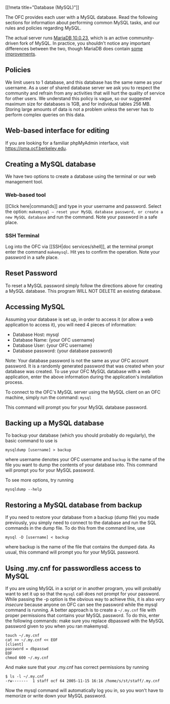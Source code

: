[[!meta title="Database (MySQL)"]]

The OFC provides each user with a MySQL database. Read the following sections
for information about performing common MySQL tasks, and our rules and policies
regarding MySQL.

The actual server runs [MariaDB 10.0.23](https://mariadb.org/), which is an
active community-driven fork of MySQL. In practice, you shouldn't notice any
important differences between the two, though MariaDB does contain [some
improvements](https://mariadb.com/kb/en/mariadb/mariadb-vs-mysql-features/).


## Policies

We limit users to 1 database, and this database has the same name as your
username. As a user of shared database server we ask you to respect the
community and refrain from any activities that will hurt the quality of service
for other users. We understand this policy is vague, so our suggested maximum
size for databases is 1GB, and for individual tables 256 MB. Storing large
amounts of data is not a problem unless the server has to perform complex
queries on this data.


## Web-based interface for editing

If you are looking for a familiar phpMyAdmin interface, visit
<https://pma.ocf.berkeley.edu>.

## Creating a MySQL database

We have two options to create a database using the terminal or our web management tool.


### Web-based tool

[[Click here|commands]] and type in your username and password. Select the
option: `makemysql — reset your MySQL database password, or create a new MySQL
database` and run the command. Note your password in a safe place.


### SSH Terminal

Log into the OFC via [[SSH|doc services/shell]], at the terminal prompt enter
the command `makemysql`. Hit yes to confirm the operation. Note your password
in a safe place.


## Reset Password

To reset a MySQL password simply follow the directions above for creating a
MySQL database. This program WILL NOT DELETE an existing database.


## Accessing MySQL

Assuming your database is set up, in order to access it (or allow a web
application to access it), you will need 4 pieces of information:

* Database Host: mysql
* Database Name: {your OFC username}
* Database User: {your OFC username}
* Database password: {your database password}

Note: Your database password is not the same as your OFC account password. It
is a randomly generated password that was created when your database was
created. To use your OFC MySQL database with a web application, enter the above
information during the application's installation process.

To connect to the OFC's MySQL server using the MySQL client on an OFC machine, simply run the command:
`mysql`

This command will prompt you for your MySQL database password.


## Backing up a MySQL database

To backup your database (which you should probably do regularly), the basic command to use is

    mysqldump [username] > backup

where username denotes your OFC username and `backup` is the name of the file
you want to dump the contents of your database into. This command will prompt
you for your MySQL password.

To see more options, try running

    mysqldump --help


## Restoring a MySQL database from backup

If you need to restore your database from a backup (dump file) you made
previously, you simply need to connect to the database and run the SQL commands
in the dump file. To do this from the command line, use

    mysql -D [username] < backup

where backup is the name of the file that contains the dumped data. As usual,
this command will prompt you for your MySQL password.


## Using .my.cnf for passwordless access to MySQL

If you are using MySQL in a script or in another program, you will probably
want to set it up so that the `mysql` call does not prompt for your password.
While passing the -p option is the obvious way to achieve this, it is also
*very insecure* because anyone on OFC can see the password while the mysql
command is running. A better approach is to create a `~/.my.cnf` file with
proper permissions that contains your MySQL password. To do this, enter the
following commands: make sure you replace dbpasswd with the MySQL password
given to you when you ran makemysql.


    touch ~/.my.cnf
    cat >> ~/.my.cnf << EOF
    [client]
    password = dbpasswd
    EOF
    chmod 600 ~/.my.cnf

And make sure that your .my.cnf has correct permissions by running

    $ ls -l ~/.my.cnf
    -rw-------  1 staff ocf 64 2005-11-15 16:16 /home/s/st/staff/.my.cnf

Now the mysql command will automatically log you in, so you won't have to
memorize or write down your MySQL password.
